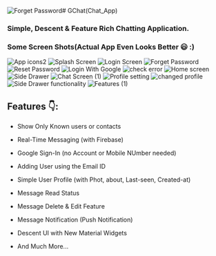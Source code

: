![Forget Password](https://github.com/Abhilasha-222/GChat_APP/assets/94596235/c4123e44-ffb3-4390-a081-808a9a1e4868)# GChat(Chat_App)

### Simple, Descent & Feature Rich Chatting Application.
### Some Screen Shots(Actual App Even Looks Better 😃 :)
![App icons2](https://github.com/Abhilasha-222/GChat_APP/assets/94596235/7da96625-5cff-4af4-a2c8-b53fdba8827c)
![Splash Screen](https://github.com/Abhilasha-222/GChat_APP/assets/94596235/b2dd74f4-e75f-40e4-a8d6-a6299b650b60)
![Login Screen](https://github.com/Abhilasha-222/GChat_APP/assets/94596235/152d9f71-f308-45ae-8492-16317db0b300)
![Forget Password](https://github.com/Abhilasha-222/GChat_APP/assets/94596235/8c8290a6-08de-4da8-a872-a9bf2989f682)
![Reset Password](https://github.com/Abhilasha-222/GChat_APP/assets/94596235/98c1fedf-ee56-4f82-a1c9-8dbefa9467d7)
![Login With Google](https://github.com/Abhilasha-222/GChat_APP/assets/94596235/ffa69ddf-5902-47c9-bcf2-0eee190f3a96)
![check error](https://github.com/Abhilasha-222/GChat_APP/assets/94596235/b8ad9239-fd93-4a97-8e13-bf42d0a06dcc)
![Home screen](https://github.com/Abhilasha-222/GChat_APP/assets/94596235/caf72e6a-30d5-46ce-ac36-900a845ce9c3)
![Side Drawer](https://github.com/Abhilasha-222/GChat_APP/assets/94596235/def455b1-7fca-4329-b59f-25bf034f549e)
![Chat Screen (1)](https://github.com/Abhilasha-222/GChat_APP/assets/94596235/9874fd27-8e86-42f1-b608-07928d331e39)
![Profile setting](https://github.com/Abhilasha-222/GChat_APP/assets/94596235/cdca0812-3bee-4fb7-9791-a8458a41570b)
![changed profile](https://github.com/Abhilasha-222/GChat_APP/assets/94596235/4c6a9803-951f-4d41-9436-e37b002f660d)
![Side Drawer functionality](https://github.com/Abhilasha-222/GChat_APP/assets/94596235/386513b4-9ae4-467f-bdbe-2e35e021995f)
![Features (1)](https://github.com/Abhilasha-222/GChat_APP/assets/94596235/7043ee0c-dd14-4d25-bcaa-6360bffc39a4)



## Features 👇:
 * Show Only Known users or contacts

 * Real-Time Messaging (with Firebase)
 * Google Sign-In (no Account or Mobile NUmber needed)
 * Adding User using the Email ID
 * Simple User Profile (with Phot, about, Last-seen, Created-at)
 * Message Read Status
 * Message Delete & Edit Feature
 * Message Notification (Push Notification)
 * Descent UI with New Material Widgets
 * And Much More...
  


